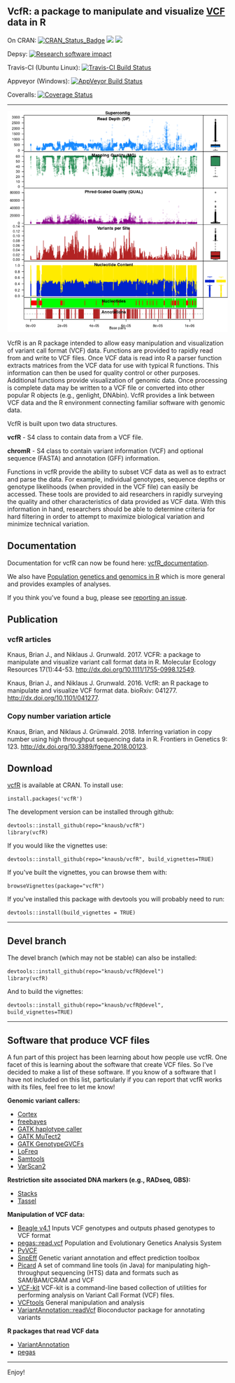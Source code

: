 
## VcfR: a package to manipulate and visualize [VCF](https://github.com/samtools/hts-specs) data in R


On CRAN:
[![CRAN_Status_Badge](http://www.r-pkg.org/badges/version/vcfR)](https://cran.r-project.org/package=vcfR)
[![](http://cranlogs.r-pkg.org/badges/grand-total/vcfR)](https://cran.r-project.org/package=vcfR)
[![](http://cranlogs.r-pkg.org/badges/vcfR)](https://cran.r-project.org/package=vcfR)

Depsy:
[![Research software impact](http://depsy.org/api/package/cran/vcfR/badge.svg)](http://depsy.org/package/r/vcfR)

Travis-CI (Ubuntu Linux):
[![Travis-CI Build Status](https://travis-ci.org/knausb/vcfR.png?branch=master)](https://travis-ci.org/knausb/vcfR)

Appveyor (Windows):
[![AppVeyor Build Status](https://ci.appveyor.com/api/projects/status/github/knausb/vcfR?branch=master&svg=true)](https://ci.appveyor.com/project/knausb/vcfR)

Coveralls:
[![Coverage Status](https://coveralls.io/repos/github/knausb/vcfR/badge.svg?branch=master)](https://coveralls.io/github/knausb/vcfR?branch=master)

*****


![Supercontig_50](tools/pinfsc50.png)


VcfR is an R package intended to allow easy manipulation and visualization of variant call format (VCF) data.
Functions are provided to rapidly read from and write to VCF files.
Once VCF data is read into R a parser function extracts matrices from the VCF data for use with typical R functions.
This information can then be used for quality control or other purposes.
Additional functions provide visualization of genomic data.
Once processing is complete data may be written to a VCF file or converted into other popular R objects (e.g., genlight, DNAbin).
VcfR provides a link between VCF data and the R environment connecting familiar software with genomic data.


VcfR is built upon two data structures.

**vcfR** - S4 class to contain data from a VCF file.

**chromR** - S4 class to contain variant information (VCF) and optional sequence (FASTA) and annotation (GFF) information.


Functions in vcfR provide the ability to subset VCF data as well as to extract and parse the data.
For example, individual genotypes, sequence depths or genotype likelihoods (when provided in the VCF file) can easily be accessed.
These tools are provided to aid researchers in rapidly surveying the quality and other characteristics of data provided as VCF data.
With this information in hand, researchers should be able to determine criteria for hard filtering in order to attempt to maximize biological variation and minimize technical variation.


## Documentation

Documentation for vcfR can now be found here: [vcfR_documentation](https://knausb.github.io/vcfR_documentation/).

We also have [Population genetics and genomics in R](http://grunwaldlab.github.io/Population_Genetics_in_R/index.html) which is more general and provides examples of analyses.

If you think you've found a bug, please see [reporting an issue](https://knausb.github.io/vcfR_documentation/reporting_issue.html).

## Publication

### vcfR articles

Knaus, Brian J., and Niklaus J. Grunwald. 2017. VCFR: a package to manipulate and visualize variant call format data in R. Molecular Ecology Resources 17(1):44-53. http://dx.doi.org/10.1111/1755-0998.12549.

Knaus, Brian J., and Niklaus J. Grunwald. 2016. VcfR: an R package to manipulate and visualize VCF format data. bioRxiv: 041277. http://dx.doi.org/10.1101/041277.


### Copy number variation article

Knaus, Brian, and Niklaus J. Grünwald. 2018. Inferring variation in copy number using high throughput sequencing data in R. Frontiers in Genetics 9: 123. http://dx.doi.org/10.3389/fgene.2018.00123.


## Download

[vcfR](https://cran.r-project.org/package=vcfR) is available at CRAN.
To install use:

    install.packages('vcfR')



The development version can be installed through github:

    devtools::install_github(repo="knausb/vcfR")
    library(vcfR)


If you would like the vignettes use:

    devtools::install_github(repo="knausb/vcfR", build_vignettes=TRUE)


If you've built the vignettes, you can browse them with:

    browseVignettes(package="vcfR")


If you've installed this package with devtools you will probably need to run:

    devtools::install(build_vignettes = TRUE)
    

------

## Devel branch

The devel branch (which may not be stable) can also be installed:

    devtools::install_github(repo="knausb/vcfR@devel")
    library(vcfR)


And to build the vignettes:

    devtools::install_github(repo="knausb/vcfR@devel", build_vignettes=TRUE)


------

## Software that produce VCF files


A fun part of this project has been learning about how people use vcfR.
One facet of this is learning about the software that create VCF files.
So I've decided to make a list of these software.
If you know of a software that I have not included on this list, particularly if you can report that vcfR works with its files, feel free to let me know!


**Genomic variant callers:**

* [Cortex](http://cortexassembler.sourceforge.net/)
* [freebayes](https://github.com/ekg/freebayes)
* [GATK haplotype caller](https://software.broadinstitute.org/gatk/guide/tooldocs/org_broadinstitute_gatk_tools_walkers_haplotypecaller_HaplotypeCaller.php)
* [GATK MuTect2](https://software.broadinstitute.org/gatk/guide/tooldocs/org_broadinstitute_gatk_tools_walkers_cancer_m2_MuTect2.php)
* [GATK GenotypeGVCFs](https://software.broadinstitute.org/gatk/guide/tooldocs/org_broadinstitute_gatk_tools_walkers_variantutils_GenotypeGVCFs.php)
* [LoFreq](http://csb5.github.io/lofreq/)
* [Samtools](http://www.htslib.org/)
* [VarScan2](http://dkoboldt.github.io/varscan/)


**Restriction site associated DNA markers (e.g., RADseq, GBS):**

* [Stacks](http://catchenlab.life.illinois.edu/stacks/)
* [Tassel](https://www.maizegenetics.net)

**Manipulation of VCF data:**

* [Beagle v4.1](https://faculty.washington.edu/browning/beagle/beagle.html) Inputs VCF genotypes and outputs phased genotypes to VCF format
* [pegas::read.vcf](https://cran.r-project.org/package=pegas) Population and Evolutionary Genetics Analysis System
* [PyVCF](https://pyvcf.readthedocs.io/en/latest/)
* [SnpEff](http://snpeff.sourceforge.net/) Genetic variant annotation and effect prediction toolbox
* [Picard](http://broadinstitute.github.io/picard/index.html) A set of command line tools (in Java) for manipulating high-throughput sequencing (HTS) data and formats such as SAM/BAM/CRAM and VCF
* [VCF-kit](https://github.com/AndersenLab/VCF-kit) VCF-kit is a command-line based collection of utilities for performing analysis on Variant Call Format (VCF) files.
* [VCFtools](https://vcftools.github.io/) General manipulation and analysis
* [VariantAnnotation::readVcf](https://bioconductor.org/packages/release/bioc/html/VariantAnnotation.html) Bioconductor package for annotating variants

**R packages that read VCF data**

* [VariantAnnotation](https://bioconductor.org/packages/release/bioc/html/VariantAnnotation.html)
* [pegas](https://cran.r-project.org/package=pegas)

------

Enjoy!

